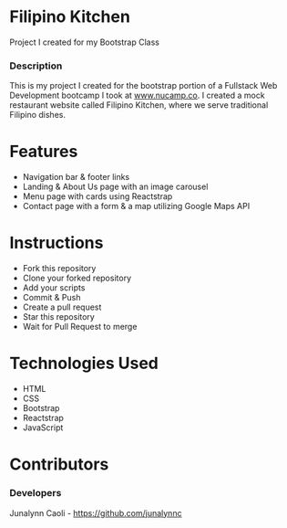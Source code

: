 # Filipino Kitchen
Project I created for my Bootstrap Class

### Description

This is my project I created for the bootstrap portion of a Fullstack Web Development bootcamp I took at www.nucamp.co. I created a mock restaurant website called Filipino Kitchen, where we serve traditional Filipino dishes.

# Features
- Navigation bar & footer links
- Landing & About Us page with an image carousel
- Menu page with cards using Reactstrap
- Contact page with a form & a map utilizing Google Maps API

# Instructions
- Fork this repository
- Clone your forked repository
- Add your scripts
- Commit & Push
- Create a pull request
- Star this repository
- Wait for Pull Request to merge

# Technologies Used
- HTML
- CSS
- Bootstrap
- Reactstrap
- JavaScript

# Contributors 

### Developers
Junalynn Caoli - https://github.com/junalynnc

